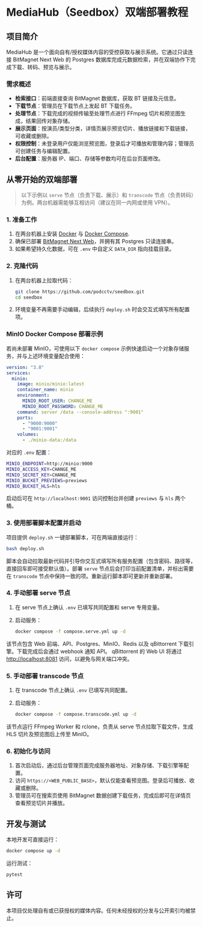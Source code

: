 # MediaHub（Seedbox）双端部署教程

## 项目简介

MediaHub 是一个面向自有/授权媒体内容的受控获取与展示系统。它通过只读连接 BitMagnet Next Web 的 Postgres 数据库完成元数据检索，并在双端协作下完成下载、转码、预览与展示。

### 需求概述

- **检索接口**：前端直接查询 BitMagnet 数据库，获取 BT 链接及元信息。
- **下载节点**：管理员在下载节点上发起 BT 下载任务。
- **处理节点**：下载完成的视频传输至处理节点进行 FFmpeg 切片和预览图生成，结果回传对象存储。
- **展示页面**：按演员/类型分类，详情页展示预览切片、播放链接和下载链接，可收藏或删除。
- **权限控制**：未登录用户仅能浏览预览图，登录后才可播放和管理内容；管理员可创建任务与编辑配置。
- **后台配置**：服务器 IP、端口、存储等参数均可在后台页面修改。

## 从零开始的双端部署

> 以下示例以 `serve` 节点（负责下载、展示）和 `transcode` 节点（负责转码）为例。两台机器需能够互相访问（建议在同一内网或使用 VPN）。

### 1. 准备工作

1. 在两台机器上安装 [Docker](https://docs.docker.com/engine/install/) 与 [Docker Compose](https://docs.docker.com/compose/install/).
2. 确保已部署 [BitMagnet Next Web](https://github.com/journey-ad/Bitmagnet-Next-Web)，并拥有其 Postgres 只读连接串。
3. 如果希望持久化数据，可在 `.env` 中自定义 `DATA_DIR` 指向挂载目录。

### 2. 克隆代码

1. 在两台机器上拉取代码：

    ```bash
    git clone https://github.com/podcctv/seedbox.git
    cd seedbox
    ```

2. 环境变量不再需要手动编辑，后续执行 `deploy.sh` 时会交互式填写所有配置项。

### MinIO Docker Compose 部署示例

若尚未部署 MinIO，可使用以下 `docker compose` 示例快速启动一个对象存储服务，并与上述环境变量配合使用：

```yaml
version: "3.8"
services:
  minio:
    image: minio/minio:latest
    container_name: minio
    environment:
      MINIO_ROOT_USER: CHANGE_ME
      MINIO_ROOT_PASSWORD: CHANGE_ME
    command: server /data --console-address ":9001"
    ports:
      - "9000:9000"
      - "9001:9001"
    volumes:
      - ./minio-data:/data
```

对应的 `.env` 配置：

```bash
MINIO_ENDPOINT=http://minio:9000
MINIO_ACCESS_KEY=CHANGE_ME
MINIO_SECRET_KEY=CHANGE_ME
MINIO_BUCKET_PREVIEWS=previews
MINIO_BUCKET_HLS=hls
```

启动后可在 `http://localhost:9001` 访问控制台并创建 `previews` 与 `hls` 两个桶。

### 3. 使用部署脚本配置并启动

项目提供 `deploy.sh` 一键部署脚本，可在两端直接运行：

```bash
bash deploy.sh
```

脚本会自动拉取最新代码并引导你交互式填写所有服务配置（包含密码、路径等，直接回车即可接受默认值）。部署 `serve` 节点后会打印当前配置清单，并标出需要在 `transcode` 节点中保持一致的项。重新运行脚本即可更新并重新部署。

### 4. 手动部署 serve 节点

1. 在 serve 节点上确认 `.env` 已填写共同配置和 serve 专用变量。
2. 启动服务：

    ```bash
    docker compose -f compose.serve.yml up -d
    ```

该节点包含 Web 前端、API、Postgres、MinIO、Redis 以及 qBittorrent 下载引擎。下载完成后会通过 webhook 通知 API。
qBittorrent 的 Web UI 将通过 <http://localhost:8081> 访问，以避免与网关端口冲突。

### 5. 手动部署 transcode 节点

1. 在 transcode 节点上确认 `.env` 已填写共同配置。
2. 启动服务：

    ```bash
    docker compose -f compose.transcode.yml up -d
    ```

该节点运行 FFmpeg Worker 和 rclone，负责从 serve 节点拉取下载文件，生成 HLS 切片及预览图后上传至 MinIO。

### 6. 初始化与访问

1. 首次启动后，通过后台管理页面完成服务器地址、对象存储、下载引擎等配置。
2. 访问 `https://<WEB_PUBLIC_BASE>`，默认仅能查看预览图。登录后可播放、收藏或删除。
3. 管理员可在搜索页使用 BitMagnet 数据创建下载任务，完成后即可在详情页查看预览切片并播放。

## 开发与测试

本地开发可直接运行：

```bash
docker compose up -d
```

运行测试：

```bash
pytest
```

## 许可

本项目仅处理自有或已获授权的媒体内容。任何未经授权的分发与公开索引均被禁止。

